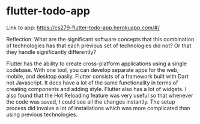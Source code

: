 # flutter-todo-app

Link to app: https://cs279-flutter-todo-app.herokuapp.com/#/

Reflection: What are the significant software concepts that this combination of technologies has that each previous set of technologies did not? Or that they handle significantly differently?

Flutter has the ability to create cross-platform applications using a single codebase. With one tool, you can develop separate apps for the web, mobile, and desktop easily. Flutter consists of a framework built with Dart not Javascript. It does have a lot of the same functionality in terms of creating components and adding style. Flutter also has a lot of widgets. I also found that the Hot Reloading feature was very useful so that whenever the code was saved, I could see all the changes instantly. The setup process did involve a lot of installations which was more complicated than using previous technologies.

